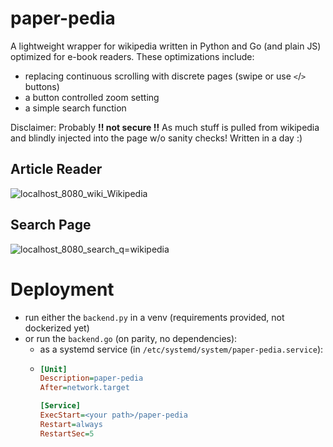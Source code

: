# paper-pedia

A lightweight wrapper for wikipedia written in Python and Go (and plain JS) optimized for e-book readers. These optimizations include:
- replacing continuous scrolling with discrete pages (swipe or use `<`/`>` buttons)
- a button controlled zoom setting
- a simple search function

Disclaimer: Probably **!! not secure !!** As much stuff is pulled from wikipedia and blindly injected into the page w/o sanity checks! Written in a day :)

## Article Reader

![localhost_8080_wiki_Wikipedia](https://github.com/user-attachments/assets/1a8c5aa3-857c-454e-8834-b32f5696b0cc)

## Search Page

![localhost_8080_search_q=wikipedia](https://github.com/user-attachments/assets/a496c00b-02c1-45e3-aa60-ff87e974d73b)

# Deployment
- run either the `backend.py` in a venv (requirements provided, not dockerized yet)
- or run the `backend.go` (on parity, no dependencies):
    - as a systemd service (in `/etc/systemd/system/paper-pedia.service`):
    - ```ini
      [Unit]
      Description=paper-pedia
      After=network.target
      
      [Service]
      ExecStart=<your path>/paper-pedia
      Restart=always
      RestartSec=5
      ```
